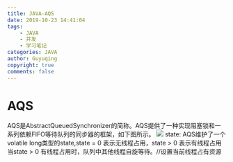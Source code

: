 ```yaml
---
title: JAVA-AQS
date: 2019-10-23 14:41:04
tags:
    - JAVA
    - 并发
    - 学习笔记
categories: JAVA
author: Guyuqing
copyright: true
comments: false
---
```

# AQS
AQS是AbstractQueuedSynchronizer的简称。AQS提供了一种实现阻塞锁和一系列依赖FIFO等待队列的同步器的框架，如下图所示。
![](Java-AQS/CLH.jpg)
state: AQS维护了一个volatile long类型的state,state = 0 表示无线程占用，state > 0 表示有线程占用
当state > 0 有线程占用时，队列中其他线程自旋等待。//设置当前线程占有资源

